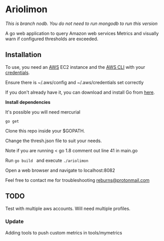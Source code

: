 # **Ariolimon** #

*This is branch nodb.  You do not need to run mongodb to run this version*

A go web application to query Amazon web services Metrics and visually warn if configured thresholds are exceeded.


## **Installation** ##

To use, you need an [AWS](https://aws.amazon.com/) EC2 instance and the [AWS CLI](http://docs.aws.amazon.com/cli/latest/userguide/installing.html) with your [credentials](http://docs.aws.amazon.com/cli/latest/userguide/cli-chap-getting-started.html).

Ensure there is ~/.aws/config and ~/.aws/credentials set correctly

If you don't already have it, you can download and install Go from [here](https://golang.org/dl/).

**Install dependencies**

It's possible you will need mercurial

```
go get
```

Clone this repo inside your $GOPATH.

Change the thresh.json file to suit your needs.

Note if you are running < go 1.8 comment out line 41 in main.go

Run `go build ` and execute `./ariolimon`

Open a web browser and navigate to localhost:8082

Feel free to contact me for troubleshooting reburns@protonmail.com

## **TODO** ##

Test with multiple aws accounts. Will need multiple profiles.

### **Update**

Adding tools to push custom metrics in tools/mymetrics

